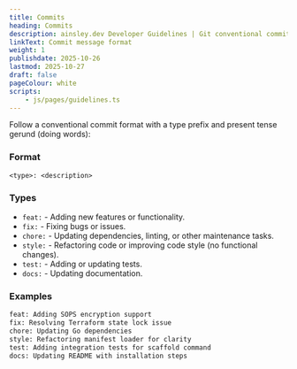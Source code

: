 ```yaml
---
title: Commits
heading: Commits
description: ainsley.dev Developer Guidelines | Git conventional commit format with type prefixes and present tense
linkText: Commit message format
weight: 1
publishdate: 2025-10-26
lastmod: 2025-10-27
draft: false
pageColour: white
scripts:
    - js/pages/guidelines.ts
---
```


Follow a conventional commit format with a type prefix and present tense gerund (doing words):

### Format

```
<type>: <description>
```

### Types

- `feat:` - Adding new features or functionality.
- `fix:` - Fixing bugs or issues.
- `chore:` - Updating dependencies, linting, or other maintenance tasks.
- `style:` - Refactoring code or improving code style (no functional changes).
- `test:` - Adding or updating tests.
- `docs:` - Updating documentation.

### Examples

```txt
feat: Adding SOPS encryption support
fix: Resolving Terraform state lock issue
chore: Updating Go dependencies
style: Refactoring manifest loader for clarity
test: Adding integration tests for scaffold command
docs: Updating README with installation steps
```
